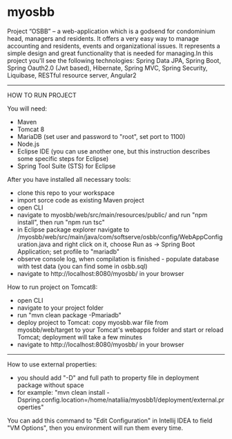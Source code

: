 # myosbb
Project “OSBB” – a web-application which is  a godsend for condominium head, managers and residents. It offers a very easy way to manage accounting and residents, events and organizational issues. It represents a simple design and great functionality that is needed  for managing.In this project you'll see the following technologies: Spring Data JPA, Spring Boot, Spring Oauth2.0 (Jwt based), Hibernate, Spring MVC, Spring Security, Liquibase, RESTful resource server, Angular2 

***

HOW TO RUN PROJECT

You will need:
- Maven 
- Tomcat 8
- MariaDB (set user and password to "root", set port to 1100)
- Node.js
- Eclipse IDE (you can use another one, but this instruction describes some specific steps for Eclipse)
- Spring Tool Suite (STS) for Eclipse

After you have installed all necessary tools:
- clone this repo to your workspace
- import sorce code as existing Maven project
- open CLI
- navigate to myosbb/web/src/main/resources/public/ and run "npm install", then run "npm run tsc"
- in Eclipse package explorer navigate to /myosbb/web/src/main/java/com/softserve/osbb/config/WebAppConfiguration.java and right click on it, choose Run as -> Spring Boot Application;  set profile to "mariadb"
- observe console log, when compilation is finished - populate database with test data (you can find some in osbb.sql)
- navigate to http://localhost:8080/myosbb/ in your browser

How to run project on Tomcat8:
- open CLI
- navigate to your project folder
- run "mvn clean package -Pmariadb"
- deploy project to Tomcat: copy myosbb.war file from myosbb/web/target to your Tomcat's webapps folder and start or reload Tomcat; deployment will take a few minutes
- navigate to http://localhost:8080/myosbb/ in your browser

***

How to use external properties:
- you should add "-D" and full path to property file in deployment package without space
- for example: "mvn clean install -Dspring.config.location=/home/nataliia/myosbb1/deployment/external.properties"

You can add this command to "Edit Configuration" in Intellij IDEA to field "VM Options",
then you environment will run them every time.
